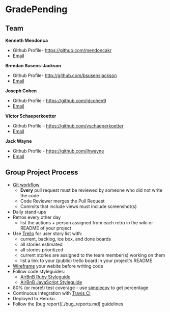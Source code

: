 # GradePending

## Team
**Kenneth Mendonca**
- Github Profile- https://github.com/mendoncakr
- [Email](mendonca.kr@gmail.com)

**Brendan Susens-Jackson**
- Github Profile- http://github.com/bsusensjackson
- [Email](bsusensjackson@gmail.com)

**Joseph Cohen**
- Github Profile - https://github.com/jdcohen9
- [Email](jdcohen9@gmail.com)

**Victor Schaeperkoetter**
- Github Profile - https://github.com/vschaeperkoetter
- [Email](victor.schaeperkoetter@yahoo.com)

**Jack Wayne**
- Github Profile - https://github.com/jhwayne
- [Email](jhwayne@umich.edu)


## Group Project Process
* [Git workflow](./git-workflow.md)
	* **Every** pull request must be reviewed by someone who did not write the code
	* Code Reviewer merges the Pull Request
	* Commits that include views must include screenshot(s)
* Daily stand-ups
* Retros every other day
	* list the actions + person assigned from each retro in the wiki or README of your project
* Use [Trello](https://trello.com/b/BblBjXGZ/restaraunt-data) for user story list with:
	* current, backlog, ice box, and done boards
	* all stories estimated
	* all stories prioritized
	* current stories are assigned to the team member(s) working on them
	* list a link to your (public) trello board in your project's README
* [Wireframe](./wireframing.md) your webite before writing code
* Follow code styleguides:
	* [AirBnB Ruby Styleguide](https://github.com/airbnb/ruby)
	* [AirBnB JavaScript Styleguide](https://github.com/airbnb/javascript)
* 80% (or more!) test coverage - use [simplecov](https://www.ruby-toolbox.com/projects/simplecov) to get percentage
* Continuous Integration with [Travis CI](https://travis-ci.org/)
* Deployed to Heroku
* Follow the [bug report](./bug_reports.md] guidelines
